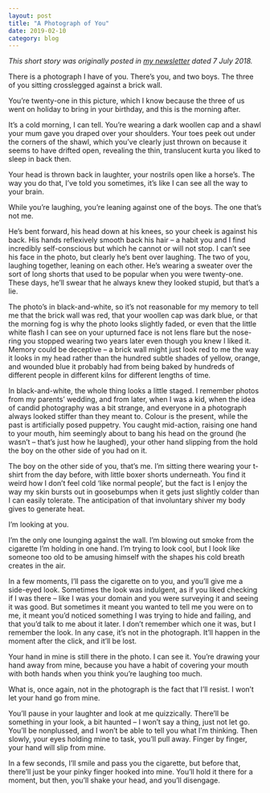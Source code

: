 ```yaml
---
layout: post
title: "A Photograph of You"
date: 2019-02-10
category: blog
---
```

_This short story was originally posted in [my newsletter](http://eepurl.com/dgFCwH) dated 7 July 2018._

There is a photograph I have of you. There’s you, and two boys. The three of you sitting crosslegged against a brick wall.

You’re twenty-one in this picture, which I know because the three of us went on holiday to bring in your birthday, and this is the morning after.

It’s a cold morning, I can tell. You’re wearing a dark woollen cap and a shawl your mum gave you draped over your shoulders. Your toes peek out under the corners of the shawl, which you’ve clearly just thrown on because it seems to have drifted open, revealing the thin, translucent kurta you liked to sleep in back then.

Your head is thrown back in laughter, your nostrils open like a horse’s. The way you do that, I’ve told you sometimes, it’s like I can see all the way to your brain.

While you’re laughing, you’re leaning against one of the boys. The one that’s not me.

He’s bent forward, his head down at his knees, so your cheek is against his back. His hands reflexively smooth back his hair – a habit you and I find incredibly self-conscious but which he cannot or will not stop. I can’t see his face in the photo, but clearly he’s bent over laughing. The two of you, laughing together, leaning on each other. He’s wearing a sweater over the sort of long shorts that used to be popular when you were twenty-one. These days, he’ll swear that he always knew they looked stupid, but that’s a lie.

The photo’s in black-and-white, so it’s not reasonable for my memory to tell me that the brick wall was red, that your woollen cap was dark blue, or that the morning fog is why the photo looks slightly faded, or even that the little white flash I can see on your upturned face is not lens flare but the nose-ring you stopped wearing two years later even though you knew I liked it. Memory could be deceptive – a brick wall might just look red to me the way it looks in my head rather than the hundred subtle shades of yellow, orange, and wounded blue it probably had from being baked by hundreds of different people in different kilns for different lengths of time.

In black-and-white, the whole thing looks a little staged. I remember photos from my parents’ wedding, and from later, when I was a kid, when the idea of candid photography was a bit strange, and everyone in a photograph always looked stiffer than they meant to. Colour is the present, while the past is artificially posed puppetry. You caught mid-action, raising one hand to your mouth, him seemingly about to bang his head on the ground (he wasn’t – that’s just how he laughed), your other hand slipping from the hold the boy on the other side of you had on it.

The boy on the other side of you, that’s me. I’m sitting there wearing your t-shirt from the day before, with little boxer shorts underneath. You find it weird how I don’t feel cold ‘like normal people’, but the fact is I enjoy the way my skin bursts out in goosebumps when it gets just slightly colder than I can easily tolerate. The anticipation of that involuntary shiver my body gives to generate heat.

I’m looking at you.

I’m the only one lounging against the wall. I’m blowing out smoke from the cigarette I’m holding in one hand. I’m trying to look cool, but I look like someone too old to be amusing himself with the shapes his cold breath creates in the air.

In a few moments, I’ll pass the cigarette on to you, and you’ll give me a side-eyed look. Sometimes the look was indulgent, as if you liked checking if I was there – like I was your domain and you were surveying it and seeing it was good. But sometimes it meant you wanted to tell me you were on to me, it meant you’d noticed something I was trying to hide and failing, and that you’d talk to me about it later. I don’t remember which one it was, but I remember the look. In any case, it’s not in the photograph. It’ll happen in the moment after the click, and it’ll be lost.

Your hand in mine is still there in the photo. I can see it. You’re drawing your hand away from mine, because you have a habit of covering your mouth with both hands when you think you’re laughing too much.

What is, once again, not in the photograph is the fact that I’ll resist. I won’t let your hand go from mine.

You’ll pause in your laughter and look at me quizzically. There’ll be something in your look, a bit haunted – I won’t say a thing, just not let go. You’ll be nonplussed, and I won’t be able to tell you what I’m thinking. Then slowly, your eyes holding mine to task, you’ll pull away. Finger by finger, your hand will slip from mine.

In a few seconds, I’ll smile and pass you the cigarette, but before that, there’ll just be your pinky finger hooked into mine. You’ll hold it there for a moment, but then, you’ll shake your head, and you’ll disengage.